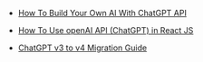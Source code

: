 


- [How To Build Your Own AI With ChatGPT API](https://youtu.be/4qNwoAAfnk4?si=3kfeta3S5imqlkH3)

- [How To Use openAI API (ChatGPT) in React JS](https://youtu.be/fdiKq89iAeY?si=8f5aDAS073hn8GsC)



- [ChatGPT v3 to v4 Migration Guide](https://github.com/openai/openai-node/discussions/217)